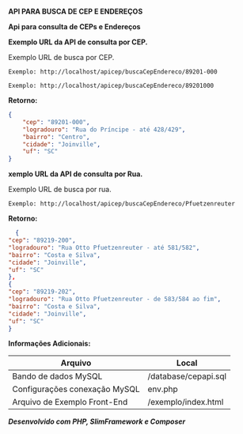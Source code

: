 **API PARA BUSCA DE CEP E ENDEREÇOS**

**Api para consulta de CEPs e Endereços**






**Exemplo URL da API de consulta por CEP.**

Exemplo URL de busca por CEP.

`Exemplo: http://localhost/apicep/buscaCepEndereco/89201-000`

`Exemplo: http://localhost/apicep/buscaCepEndereco/89201000`

**Retorno:**

```json
{
    "cep": "89201-000",
    "logradouro": "Rua do Príncipe - até 428/429",
    "bairro": "Centro",
    "cidade": "Joinville",
    "uf": "SC"
}
```

**xemplo URL da API de consulta por Rua.**

Exemplo URL de busca por rua.

`Exemplo: http://localhost/apicep/buscaCepEndereco/Pfuetzenreuter`


**Retorno:**

```json
  {
"cep": "89219-200",
"logradouro": "Rua Otto Pfuetzenreuter - até 581/582",
"bairro": "Costa e Silva",
"cidade": "Joinville",
"uf": "SC"
},
{
"cep": "89219-202",
"logradouro": "Rua Otto Pfuetzenreuter - de 583/584 ao fim",
"bairro": "Costa e Silva",
"cidade": "Joinville",
"uf": "SC"
}
```



**Informações Adicionais:**

|  Arquivo | Local  |
| ------------ | ------------ |
| Bando de dados MySQL  | /database/cepapi.sql  |
| Configurações conexação MySQL  | env.php  |
| Arquivo de Exemplo Front-End  | /exemplo/index.html  |

***Desenvolvido com PHP, SlimFramework e Composer***


